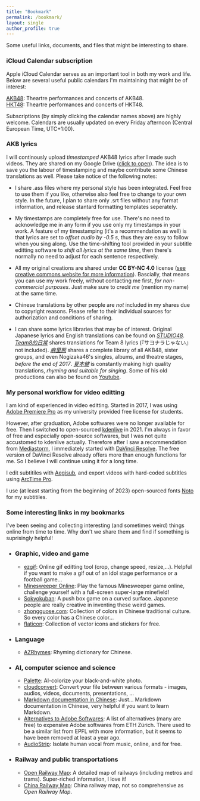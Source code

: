 ```yaml
---
title: "Bookmark"
permalink: /bookmark/
layout: single
author_profile: true
---
```


Some useful links, documents, and files that might be interesting to share.  

### iCloud Calendar subscription

Apple iCloud Calendar serves as an important tool in both my work and life. Below are several useful public calendars I'm maintaining that might be of interest:  

[AKB48](webcal://p103-caldav.icloud.com/published/2/MjA1MjQ3NjAwNDAyMDUyNJHuBm4JvFsW9O5xhZKJaN-GNTNhgzMJxGeVWJ9p-4g1sgAOE2zlE5BUeUfoewECPQjZNGy4ViS-zfdT3BkUyao): Theartre performances and concerts of AKB48.  
[HKT48](webcal://p103-caldav.icloud.com/published/2/MjA1MjQ3NjAwNDAyMDUyNJHuBm4JvFsW9O5xhZKJaN-GGyoCNUTEWTsrAXR1jBUNtvVC4FxIv_9ioZsAlKUVeZ3R72HgRaM9Jv9ZVooX0jc): Theartre performances and concerts of HKT48.  

Subscriptions (by simply clicking the calendar names above) are highly welcome. Calendars are usually updated on every Friday afternoon (Central European Time, UTC+1:00).  


### AKB lyrics

I will continously upload *timestamped* AKB48 lyrics after I made such videos. They are shared on my Google Drive ([click to open](https://drive.google.com/drive/folders/184L-G8E8vNPVBktQ3GgfZHFwhYWGTv-j?usp=sharing)). The idea is to save you the labour of timestamping and maybe contribute some Chinese translations as well. Please take notice of the following notes:  

* I share .ass files where my personal style has been integrated. Feel free to use them if you like, otherwise also feel free to change to your own style. In the future, I plan to share only .srt files without any format information, and release stantard formatting templates seperately. 

* My timestamps are completely free for use. There's no need to acknowledge me in any form if you use only my timestamps in your work. A feature of my timestamping (it's a recommendation as well) is that lyrics are set to *offset audio by -0.5 s*, thus they are easy to follow when you sing along. Use the time-shifting tool provided in your subtitle editting software to *shift all lyrics at the same time*, then there's normally no need to adjust for each sentence respectively.  

* All my original creations are shared under **CC BY-NC 4.0** license ([see creative commons website for more information](https://creativecommons.org/licenses/by-nc/4.0/)). Bascially, that means you can use my work freely, without contacting me first, *for non-commercial purposes*. Just make sure to *credit me* (mention my name) at the same time.  

* Chinese translations by other people are *not* included in my shares due to copyright reasons. Please refer to their individual sources for authorization and conditions of sharing.  

* I can share some lyrics libraries that may be of interest. Original Japanese lyrics and English translations can be found on [*STUDIO48*](http://stage48.net/studio48/lyricsindex.html). [*Team8的日常*](https://www.bilibili.com/read/cv6000223) shares translations for Team 8 lyrics (『サヨナラじゃない』 not included). [*麻里熊*](https://www.douban.com/doulist/1783038/) shares a complete library of all AKB48, sister groups, and even Nogizaka46's singles, albums, and theatre stages, *before the end of 2017*. [*夏本健*](https://weibo.com/u/5019394712) is constantly making high quality translations, *rhyming and suitable for singing*. Some of his old productions can also be found on [Youtube](https://www.youtube.com/@AKBchinese/videos).   


### My personal workflow for video editting

I am kind of experienced in video editting. Started in 2017, I was using [Adobe Premiere Pro](https://www.adobe.com/products/premiere.html) as my university provided free license for students.  

However, after graduation, Adobe softwares were no longer available for free. Then I switched to open-sourced [kdenlive](https://kdenlive.org/en/) in 2021. I'm always in favor of free and especially open-source softwares, but I was not quite accustomed to kdenlive actually. Therefore after I saw a recommendation from [Mediastorm](https://space.bilibili.com/946974), I immediately started with [DaVinci Resolve](https://www.blackmagicdesign.com/products/davinciresolve). The free version of DaVinci Resolve already offers more than enough functions for me. So I believe I will continue using it for a long time.  

I edit subtitiles with [Aegisub](https://aegisite.vercel.app/), and export videos with hard-coded subtitles using [ArcTime Pro](https://arctime.org/).  

I use (at least starting from the beginning of 2023) open-sourced fonts [Noto](https://fonts.google.com/noto) for my subtitiles.  


### Some interesting links in my bookmarks

I've been seeing and collecting interesting (and sometimes weird) things online from time to time. Why don't we share them and find if something is suprisingly helpful!  

* ### Graphic, video and game

  * [ezgif](https://ezgif.com/): Online gif editting tool (crop, change speed, resize,...). Helpful if you want to make a gif out of an idol stage performance or a football game...  
  * [Minesweeper Online](http://www.minesweeper.cn/): Play the famous Minesweeper game online, challenge yourself with a full-screen super-large minefield!  
  * [Sokyokuban](https://sokyokuban.com/#0): A push box game on a curved surface. Japanese people are really creative in inventing these weird games. 
  * [zhongguose.com](http://zhongguose.com/): Collection of colors in Chinese traditional culture. So every color has a Chinese color...
  * [flaticon](https://www.flaticon.com/): Collection of vector icons and stickers for free. 


* ### Language

  * [AZRhymes](https://zh.azrhymes.com/?strict=1): Rhyming dictionary for Chinese. 


* ### AI, computer science and science

  * [Palette](https://palette.fm/): AI-colorize your black-and-white photo.  
  * [cloudconvert](https://cloudconvert.com/): Convert your file between various formats - images, audios, videos, documents, presentations, ...  
  * [Markdown documentation in Chinese](https://markdown-zh.readthedocs.io/en/latest/): Just... Markdown documentation in Chinese, very helpful if you want to learn Markdown.  
  * [Alternatives to Adobe Softwares](https://www.softwareinfo.ethz.ch/alternatives-to-adobe-software/): A list of alternatives (many are free) to expensive Adobe softwares from ETH Zürich. There used to be a similar list from EPFL with more information, but it seems to have been removed at least a year ago. 
  * [AudioStrip](https://audiostrip.co.uk/#isolate): Isolate human vocal from music, online, and for free. 


* ### Railway and public transportations

  * [Open Railway Map](https://openrailwaymap.org/): A detailed map of railways (including metros and trams). Super-riched information, I love it!  
  * [China Railway Map](http://cnrail.geogv.org/zhcn/): China railway map, not so comprehensive as *Open Railway Map*.  